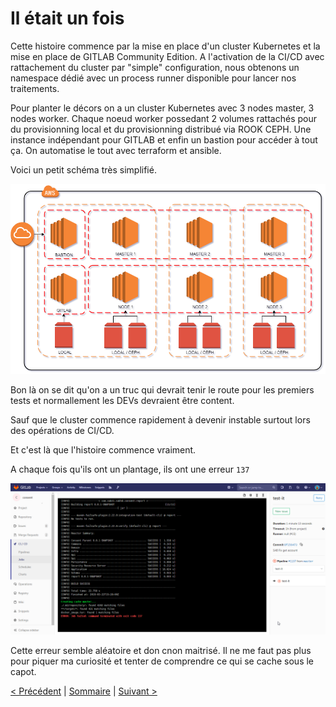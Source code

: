 # Il était un fois

Cette histoire commence par la mise en place d'un cluster Kubernetes et la mise en place de GITLAB Community Edition.
A l'activation de la CI/CD avec rattachement du cluster par "simple" configuration, nous obtenons un namespace dédié avec un process runner disponible pour lancer nos traitements.

Pour planter le décors on a un cluster Kubernetes avec 3 nodes master, 3 nodes worker.
Chaque noeud worker possedant 2 volumes rattachés pour du provisionning local et du provisionning distribué via ROOK CEPH.
Une instance indépendant pour GITLAB et enfin un bastion pour accéder à tout ça.
On automatise le tout avec terraform et ansible.

Voici un petit schéma très simplifié.

![cluster](/error137/img/cluster.png)

Bon là on se dit qu'on a un truc qui devrait tenir le route pour les premiers tests et normallement les DEVs devraient être content.

Sauf que le cluster commence rapidement à devenir instable surtout lors des opérations de CI/CD.

Et c'est là que l'histoire commence vraiment.

A chaque fois qu'ils ont un plantage, ils ont une erreur `137`

![error137](/error137/img/error137.png)

Cette erreur semble aléatoire et don cnon maitrisé.
Il ne me faut pas plus pour piquer ma curiosité et tenter de comprendre ce qui se cache sous le capot.

[< Précédent](error-137-0.md) | [Sommaire](error-137-0.md) | [Suivant >](error-137-2.md)